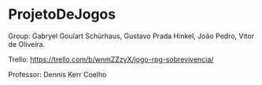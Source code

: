 # ProjetoDeJogos

Group:
Gabryel Goulart Schürhaus,
Gustavo Prada Hinkel,
João Pedro,
Vitor de Oliveira.

Trello:
https://trello.com/b/wnmZZzyX/jogo-rpg-sobrevivencia/

Professor:
Dennis Kerr Coelho
